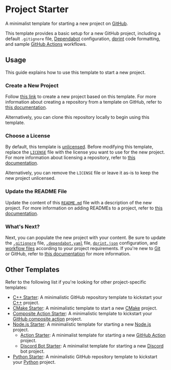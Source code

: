 # Project Starter

A minimalist template for starting a new project on [GitHub](https://github.com/).

This template provides a basic setup for a new GitHub project, including a default `.gitignore` file, [Dependabot](https://docs.github.com/en/code-security/dependabot) configuration, [dprint](https://dprint.dev/) code formatting, and sample [GitHub Actions](https://github.com/features/actions) workflows.

## Usage

This guide explains how to use this template to start a new project.

### Create a New Project

Follow [this link](https://github.com/new?template_name=project-starter&template_owner=threeal) to create a new project based on this template. For more information about creating a repository from a template on GitHub, refer to [this documentation](https://docs.github.com/en/repositories/creating-and-managing-repositories/creating-a-repository-from-a-template).

Alternatively, you can clone this repository locally to begin using this template.

### Choose a License

By default, this template is [unlicensed](https://unlicense.org/). Before modifying this template, replace the [`LICENSE`](./LICENSE) file with the license you want to use for the new project. For more information about licensing a repository, refer to [this documentation](https://docs.github.com/en/repositories/managing-your-repositorys-settings-and-features/customizing-your-repository/licensing-a-repository).

Alternatively, you can remove the `LICENSE` file or leave it as-is to keep the new project unlicensed.

### Update the README File

Update the content of this [`README.md`](./README.md) file with a description of the new project. For more information on adding READMEs to a project, refer to [this documentation](https://docs.github.com/en/repositories/managing-your-repositorys-settings-and-features/customizing-your-repository/about-readmes).

### What's Next?

Next, you can populate the new project with your content. Be sure to update the [`.gitignore`](./.gitignore) file, [`.dependabot.yaml`](./.github/dependabot.yaml) file, [`dprint.json`](./dprint.json) configuration, and [workflow files](./.github/workflows) according to your project requirements. If you're new to [Git](https://git-scm.com/) or GitHub, refer to [this documentation](https://docs.github.com/en/get-started) for more information.

## Other Templates

Refer to the following list if you're looking for other project-specific templates:

- [C++ Starter](https://github.com/threeal/cpp-starter): A minimalistic GitHub repository template to kickstart your [C++](https://isocpp.org/) project.
- [CMake Starter](https://github.com/threeal/cmake-starter/): A minimalistic template to start a new [CMake](https://cmake.org/) project.
- [Composite Action Starter](https://github.com/threeal/composite-action-starter): A minimalistic template to kickstart your [GitHub composite action](https://github.com/features/actions) project.
- [Node.js Starter](https://github.com/threeal/nodejs-starter): A minimalistic template for starting a new [Node.js](https://nodejs.org/en) project.
  - [Action Starter](https://github.com/threeal/action-starter): A minimalist template for starting a new [GitHub Action](https://github.com/features/actions) project.
  - [Discord Bot Starter](https://github.com/threeal/discord-bot-starter): A minimalist template for starting a new [Discord](https://discord.com/) bot project.
- [Python Starter](https://github.com/threeal/python-starter): A minimalistic GitHub repository template to kickstart your [Python](https://www.python.org/) project.
